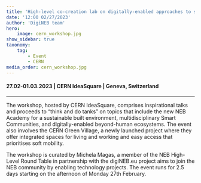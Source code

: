 ```yaml
---
title: 'High-level co-creation lab on digitally-enabled approaches to sustainability, inclusion and aesthetics'
date: '12:00 02/27/2023'
author: 'DigiNEB team'
hero:
    image: cern_workshop.jpg
show_sidebar: true
taxonomy:
    tag:
        - Event
        - CERN
media_order: cern_workshop.jpg
---
```


#### 27.02-01.03.2023 | CERN IdeaSquare | Geneva, Switzerland
***
The workshop, hosted by CERN IdeaSquare, comprises inspirational talks and proceeds to “think and do tanks” on topics that include the new NEB Academy for a sustainable built environment, multidisciplinary Smart Communities, and digitally-enabled beyond-human ecosystems. The event also involves the CERN Green Village, a newly launched project where they offer integrated spaces for living and working and easy access that prioritises soft mobility. 

The workshop is curated by Michela Magas, a member of the NEB High-Level Round Table in partnership with the digiNEB.eu project aims to join the NEB community by enabling technology projects. The event runs for 2.5 days starting on the afternoon of Monday 27th February.